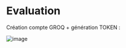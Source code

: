 # Evaluation


Création compte GROQ + génération TOKEN : 

![image](https://github.com/user-attachments/assets/64ffe2ba-4832-41e0-9ee7-af96d32bfb1d)
